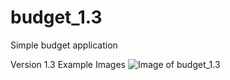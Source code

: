 # budget_1.3
Simple budget application


Version 1.3 Example Images
![Image of budget_1.3](blob:null/1d3a0597-8d38-4ea4-8dd1-12f9256a1d2e)
